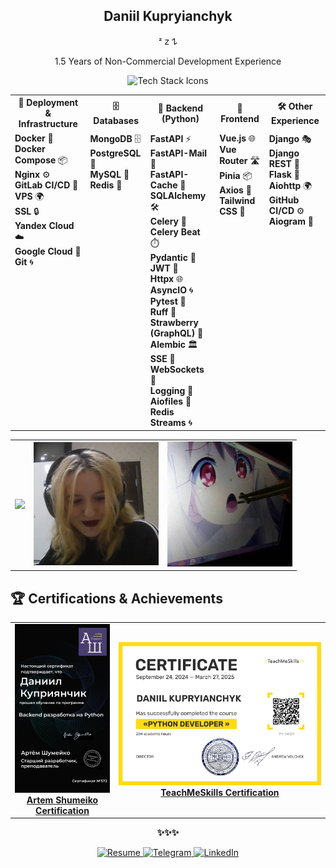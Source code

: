 <div align="center">
  <h2>Daniil Kupryianchyk</h2> 
  </p>
  <p>ᶻ 𝗓 𐰁</p>
  <p>1.5 Years of Non-Commercial Development Experience</p>
</div>
<div align="center">
  <img src="https://skillicons.dev/icons?i=docker,nginx,python,fastapi,vue,tailwind,postgres,mongodb,redis,gitlab" alt="Tech Stack Icons" />
</div>
<table>
  <tr>
    <th style="text-align: center;">🚀 Deployment & Infrastructure</th>
    <th style="text-align: center;">🗄️ Databases</th>
    <th style="text-align: center;">🐍 Backend (Python)</th>
    <th style="text-align: center;">🎨 Frontend</th>
    <th style="text-align: center;">🛠️ Other Experience</th>
  </tr>
  <tr>
    <td style="vertical-align: top; text-align: left;">
      <b>Docker</b> 🐳<br>
      <b>Docker Compose</b> 📦<br>
      <b>Nginx</b> ⚙️<br>
      <b>GitLab CI/CD</b> 🚀<br>
      <b>VPS</b> 🌍<br>
      <b>SSL</b> 🔒<br>
      <b>Yandex Cloud</b> ☁️<br>
      <b>Google Cloud</b> 🔑<br>
      <b>Git</b> 🌀
    </td>
    <td style="vertical-align: top; text-align: left;">
      <b>MongoDB</b> 🗄️<br>
      <b>PostgreSQL</b> 🐘<br>
      <b>MySQL</b> 💾<br>
      <b>Redis</b> 🔴
    </td>
    <td style="vertical-align: top; text-align: left;">
      <b>FastAPI</b> ⚡<br>
      <b>FastAPI-Mail</b> 📧<br>
      <b>FastAPI-Cache</b> 🧊<br>
      <b>SQLAlchemy</b> 🛠️<br>
      <b>Celery</b> 🐍<br>
      <b>Celery Beat</b> ⏱️<br>
      <b>Pydantic</b> 📜<br>
      <b>JWT</b> 🔑<br>
      <b>Httpx</b> 🌐<br>
      <b>AsyncIO</b> 🌀<br>
      <b>Pytest</b> 🧪<br>
      <b>Ruff</b> 🦊<br>
      <b>Strawberry (GraphQL)</b> 🍓<br>
      <b>Alembic</b> 🏛️<br>
      <b>SSE</b> 📡<br>
      <b>WebSockets</b> 🔗<br>
      <b>Logging</b> 📝<br>
      <b>Aiofiles</b> 📂<br>
      <b>Redis Streams</b> 🌀 <br>
    </td>
    <td style="vertical-align: top; text-align: left;">
      <b>Vue.js</b> 🌐<br>
      <b>Vue Router</b> 🛣️<br>
      <b>Pinia</b> 📦<br>
      <b>Axios</b> 📡<br>
      <b>Tailwind CSS</b> 💨
    </td>
    <td style="vertical-align: top; text-align: left;">
      <b>Django</b> 🎭<br>
      <b>Django REST</b> 🔗<br>
      <b>Flask</b> 🍶<br>
      <b>Aiohttp</b> 🌍<br>
      <b>GitHub CI/CD</b> ⚙️<br>
      <b>Aiogram</b> 🤖<br>
    </td>
  </tr>
</table>

<table style="border-collapse: collapse; border: none;">
  <tr>
    <td style="border: none;">
      <img height="200" src="https://github-readme-stats.vercel.app/api/top-langs?username=shutsuensha&layout=compact&langs_count=8&card_width=320&exclude_repo=archive1,online-store,archive2,archive3,archive4,tms_solutions&theme=transparent" />
    </td>
    <td style="border: none;">
      <img src="Screenshot 2025-03-27 214326.png" alt="Alt Text" width="200">
    </td>
    <td style="border: none;">
      <img src="f5fc264968770d9e7c8c1129e8a5da9f.jpg" alt="Alt Text" width="200">
    </td>
  </tr>
</table>


## 🏆 Certifications & Achievements

<table>
  <tr>
<td align="center">
  <a href="https://github.com/shutsuensha/shutsuensha/blob/main/fastapi.pdf" target="_blank">
      <img src="FastAPI-ArtemShumeiko-1.png" width="200" alt="FastAPI Certificate Page 1"/>
    <br/>
    <b>Artem Shumeiko Certification</b>
  </a>
</td>
    <td align="center">
      <a href="https://github.com/shutsuensha/shutsuensha/blob/main/TMS.pdf" target="_blank">
        <img src="TMS-1.png" width="500" alt="TeachMeSkills Certificate"/><br/>
        <b>TeachMeSkills Certification</b>
      </a>
    </td>
  </tr>
</table>


<p align="center">
  <strong>✨✨✨</strong>
</p>

<p align="center">
  <a href="https://yourdomain.com/cv.pdf" target="_blank">
    <img src="https://img.shields.io/badge/Resume-10B981?style=for-the-badge&logo=readthedocs&logoColor=white" alt="Resume" />
  </a>
  <a href="https://t.me/your_username" target="_blank">
    <img src="https://img.shields.io/badge/Telegram-26A5E4?style=for-the-badge&logo=telegram&logoColor=white" alt="Telegram" />
  </a>
  <a href="https://linkedin.com/in/your_username" target="_blank">
    <img src="https://img.shields.io/badge/LinkedIn-0077B5?style=for-the-badge&logo=linkedin&logoColor=white" alt="LinkedIn" />
  </a>
</p>